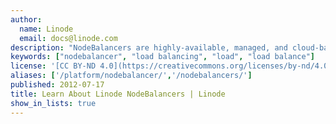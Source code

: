 ```yaml
---
author:
  name: Linode
  email: docs@linode.com
description: "NodeBalancers are highly-available, managed, and cloud-based 'load balancers as a service.' They can adapt to any workload, from a blog to a large application cluster and beyond. These guides explain how to set up a NodeBalancer and configure the settings."
keywords: ["nodebalancer", "load balancing", "load", "load balance"]
license: '[CC BY-ND 4.0](https://creativecommons.org/licenses/by-nd/4.0)'
aliases: ['/platform/nodebalancer/','/nodebalancers/']
published: 2012-07-17
title: Learn About Linode NodeBalancers | Linode
show_in_lists: true
---
```



